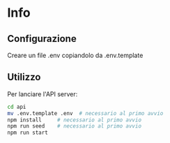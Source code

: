 # Info

## Configurazione

Creare un file .env copiandolo da .env.template

## Utilizzo

Per lanciare l'API server:

```bash
cd api
mv .env.template .env  # necessario al primo avvio
npm install     # necessario al primo avvio
npm run seed    # necessario al primo avvio
npm run start
```
